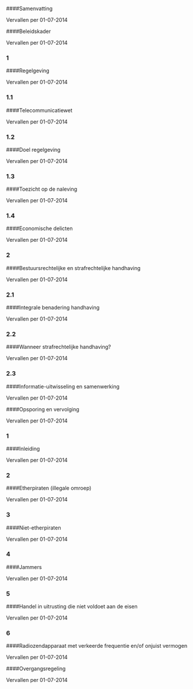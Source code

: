 <meta http-equiv='Content-Type' content='text/html; charset=utf-8' />


####Samenvatting

Vervallen per 01-07-2014 

####Beleidskader

Vervallen per 01-07-2014 

### 1  

####Regelgeving

Vervallen per 01-07-2014 

### 1.1  

####Telecommunicatiewet

Vervallen per 01-07-2014 

### 1.2  

####Doel regelgeving

Vervallen per 01-07-2014 

### 1.3  

####Toezicht op de naleving

Vervallen per 01-07-2014 

### 1.4  

####Economische delicten

Vervallen per 01-07-2014 

### 2  

####Bestuursrechtelijke en strafrechtelijke handhaving

Vervallen per 01-07-2014 

### 2.1  

####Integrale benadering handhaving

Vervallen per 01-07-2014 

### 2.2  

####Wanneer strafrechtelijke handhaving?

Vervallen per 01-07-2014 

### 2.3  

####Informatie-uitwisseling en samenwerking

Vervallen per 01-07-2014 

####Opsporing en vervolging

Vervallen per 01-07-2014 

### 1  

####Inleiding

Vervallen per 01-07-2014 

### 2  

####Etherpiraten (illegale omroep)

Vervallen per 01-07-2014 

### 3  

####Niet-etherpiraten

Vervallen per 01-07-2014 

### 4  

####Jammers

Vervallen per 01-07-2014 

### 5  

####Handel in uitrusting die niet voldoet aan de eisen

Vervallen per 01-07-2014 

### 6  

####Radiozendapparaat met verkeerde frequentie en/of onjuist vermogen

Vervallen per 01-07-2014 

####Overgangsregeling

Vervallen per 01-07-2014 

